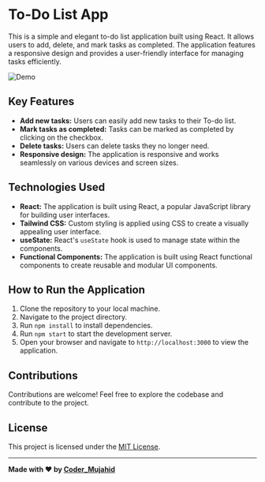 <!-- Title -->
# To-Do List App

<!-- Description -->
This is a simple and elegant to-do list application built using React. It allows users to add, delete, and mark tasks as completed. The application features a responsive design and provides a user-friendly interface for managing tasks efficiently.

<!-- Screenshots/GIFs -->
![Demo](demo.gif)

<!-- Features -->
## Key Features
- **Add new tasks:** Users can easily add new tasks to their To-do list.
- **Mark tasks as completed:** Tasks can be marked as completed by clicking on the checkbox.
- **Delete tasks:** Users can delete tasks they no longer need.
- **Responsive design:** The application is responsive and works seamlessly on various devices and screen sizes.

<!-- Technologies Used -->
## Technologies Used
- **React:** The application is built using React, a popular JavaScript library for building user interfaces.
- **Tailwind CSS:** Custom styling is applied using CSS to create a visually appealing user interface.
- **useState:** React's `useState` hook is used to manage state within the components.
- **Functional Components:** The application is built using React functional components to create reusable and modular UI components.

<!-- How to Run -->
## How to Run the Application
1. Clone the repository to your local machine.
2. Navigate to the project directory.
3. Run `npm install` to install dependencies.
4. Run `npm start` to start the development server.
5. Open your browser and navigate to `http://localhost:3000` to view the application.

<!-- Contributions -->
## Contributions
Contributions are welcome! Feel free to explore the codebase and contribute to the project.

<!-- License -->
## License
This project is licensed under the [MIT License](LICENSE).

<!-- Footer -->
---
**Made with ❤️ by [Coder_Mujahid](https://github.com/Coder-Mujahid)**

